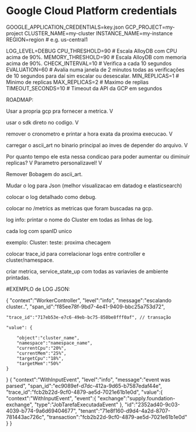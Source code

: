 # Google Cloud Platform credentials
GOOGLE_APPLICATION_CREDENTIALS=key.json
GCP_PROJECT=my-project
CLUSTER_NAME=my-cluster
INSTANCE_NAME=my-instance
REGION=region         # e.g. us-central1

LOG_LEVEL=DEBUG
CPU_THRESHOLD=90 # Escala AlloyDB com CPU acima de 90%.
MEMORY_THRESHOLD=90 # Escala AlloyDB com memoria acima de 90%.
CHECK_INTERVAL=10 # Verifica a cada 10 segundos
EVALUATION=60 # Avalia numa janela de 2 minutos todas as verificações de 10 segundos para daí sim escalar ou desescalar.
MIN_REPLICAS=1 # Minimo de replicas
MAX_REPLICAS=2 # Maximo de replias
TIMEOUT_SECONDS=10 # Timeout da API da GCP em segundos




ROADMAP:


Usar a propria gcp pra fornecer a metrica. V

usar o sdk direto no codigo. V

remover o cronometro e printar a hora exata da proxima execucao. V

carregar o ascii_art no binario principal ao inves de depender do arquivo. V

Por quanto tempo ele esta nessa condicao para poder aumentar ou diminuir replicas?   V
Parametro personalizavel! V

Remover Bobagem do ascii_art.




Mudar o log para Json (melhor visualizacao em datadog e elasticsearch)

colocar o log detalhado como debug.

colocar no /metrics as metricas que foram buscadas na gcp.

log info: printar o nome do Cluster em todas as linhas de log.

cada log com spanID unico

exemplo: Cluster: teste: proxima checagem

colocar trace_id para correlacionar logs entre controller e cluster/namespace.

criar metrica, service_state_up com todas as variavies de ambiente printadas.

#EXEMPLO de LOG JSON:

{
	"context":"WorkerController",
	"level":"info",
	"message":"escalando cluster..",
	"span_id":"f85ee78f-9bd7-4e41-9409-bbc25a753d72",
	
	"trace_id":"717eb53e-e7c6-49eb-bc75-850be8fff0af", // transação
	
	"value": {
		
		"object":"cluster_name",
		"namespace":"namespace_name",
		"currentCpu":"20%",
		"currentMem":"25%",
		"targetCpu":"18%",
		"targetMem":"50%"
	}
}
{
	"context":"WithInputEvent",
	"level":"info",
	"message":"event was parsed",
	"span_id":"ec9089ef-d7dc-412a-9d65-b7587edaf44e",
	"trace_id":"fcb2b22d-9cf0-4879-ae5d-7021e61b1e0d",
	"value":{
		"context":"WithInputEvent",
		"event":{
			"exchange":"supply.foundation-exchange",
			"type":"JobTarefaExecutadaEvent"
		},
		"id":"2352ad40-9c03-4039-b774-9a6d69404677",
		"tenant":"71e8f160-d9d4-4a2d-8707-781443ac726c",
		"transaction":"fcb2b22d-9cf0-4879-ae5d-7021e61b1e0d"
	}
}